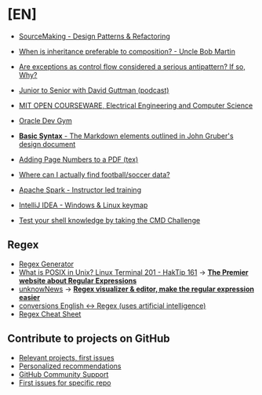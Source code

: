 # [EN]
- [SourceMaking - Design Patterns & Refactoring](https://sourcemaking.com/)
- [When is inheritance preferable to composition? - Uncle Bob Martin](https://twitter.com/unclebobmartin/status/1308029540871045120)
- [Are exceptions as control flow considered a serious antipattern? If so, Why?](https://softwareengineering.stackexchange.com/questions/189222/are-exceptions-as-control-flow-considered-a-serious-antipattern-if-so-why)
  
- [Junior to Senior with David Guttman (podcast)](https://juniortosenior.io/)

- [MIT OPEN COURSEWARE, Electrical Engineering and Computer Science](https://ocw.mit.edu/courses/electrical-engineering-and-computer-science/)
- [Oracle Dev Gym](https://devgym.oracle.com/pls/apex/f?p=10001:20011::::20011::)

- [**Basic Syntax** - The Markdown elements outlined in John Gruber's design document](https://www.markdownguide.org/basic-syntax/)

- [Adding Page Numbers to a PDF (tex)](https://forums.linuxmint.com/viewtopic.php?p=1201936#p1201936)

- [Where can I actually find football/soccer data?](https://github.com/jokecamp/jokecamp.com/blob/master/_posts/2014-03-08-guide-to-football-and-soccer-data-and-apis.markdown)

- [Apache Spark - Instructor led training](https://academy.databricks.com/instructor-led-training/DB095)

- [IntelliJ IDEA - Windows & Linux keymap](https://resources.jetbrains.com/storage/products/intellij-idea/docs/IntelliJIDEA_ReferenceCard.pdf)

- [Test your shell knowledge by taking the CMD Challenge](https://cmdchallenge.com/)

## Regex
- [Regex Generator](https://regex.help/)
- [What is POSIX in Unix? Linux Terminal 201 - HakTip 161](https://youtu.be/U0GbJtnfqSM?t=170) → [**The Premier website about Regular Expressions**](https://www.regular-expressions.info/) 
- [unknowNews](https://news.mrugalski.pl/) → [**Regex visualizer & editor, make the regular expression easier**](https://regex-vis.com/?r=%5E%28%28%5BuU%5Dnknow%29%5B+%5D%3F%28%5BnN%5Dews%7Cnewsletter%29%29%24)
- [conversions English <-> Regex (uses artificial intelligence)](https://www.autoregex.xyz/)
- [Regex Cheat Sheet](https://twitter.com/GuidesJava/status/1562060098695860226?t=e6AhYN9rCPOf_TTvW67OFg&s=19)

## Contribute to projects on GitHub
- [Relevant projects, first issues](https://github.com/topics/<TOPIC>)
- [Personalized recommendations](https://github.com/explore)
- [GitHub Community Support](https://github.community/)
- [First issues for specific repo](github.com/<owner>/<repository>/contribute)
